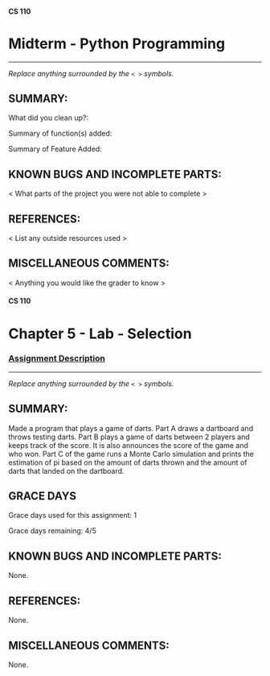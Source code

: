 #### CS 110
# Midterm - Python Programming

***

_Replace anything surrounded by the `< >` symbols._

## SUMMARY:
What did you clean up?:

Summary of function(s) added:

Summary of Feature Added:

## KNOWN BUGS AND INCOMPLETE PARTS:
 < What parts of the project you were not able to complete >

## REFERENCES:
 < List any outside resources used >

## MISCELLANEOUS COMMENTS:
 < Anything you would like the grader to know >


 
#### CS 110
# Chapter 5 - Lab - Selection

### [Assignment Description](https://docs.google.com/document/d/1QfPsRfo1kZoQw4p0DhjxZskNfE0eLAV6Z6SgPSleDM4/edit?usp=sharing)

***

_Replace anything surrounded by the `< >` symbols._

## SUMMARY:
 Made a program that plays a game of darts. Part A draws a dartboard and throws testing darts. Part B plays a game of darts between 2 players and keeps track of the score. It is also announces the score of the game and who won. Part C of the game runs a Monte Carlo simulation and prints the estimation of pi based on the amount of darts thrown and the amount of darts that landed on the dartboard. 

## GRACE DAYS
Grace days used for this assignment: 1

Grace days remaining: 4/5

## KNOWN BUGS AND INCOMPLETE PARTS:
 None.

## REFERENCES:
 None.

## MISCELLANEOUS COMMENTS:
 None. 
